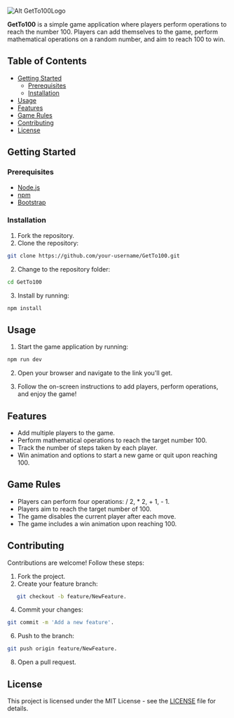 ![Alt GetTo100Logo](https://github.com/chavi362/Get-to-100-/assets/4379350/a99f8484-04b5-4835-b657-c364ad3b2038)

**GetTo100** is a simple game application where players perform operations to reach the number 100. Players can add themselves to the game, perform mathematical operations on a random number, and aim to reach 100 to win.

## Table of Contents

- [Getting Started](#getting-started)
  - [Prerequisites](#prerequisites)
  - [Installation](#installation)
- [Usage](#usage)
- [Features](#features)
- [Game Rules](#game-rules)
- [Contributing](#contributing)
- [License](#license)

## Getting Started

### Prerequisites

- [Node.js](https://nodejs.org/en)
- [npm](https://www.npmjs.com/)
- [Bootstrap](https://getbootstrap.com/)

### Installation

1. Fork the repository.
2. Clone the repository:
```bash
git clone https://github.com/your-username/GetTo100.git
```
2. Change to the repository folder:
```bash
cd GetTo100
```
3. Install by running:
```bash
npm install
```

## Usage

1. Start the game application by running:
```bash
npm run dev
```

2. Open your browser and navigate to the link you'll get.

3. Follow the on-screen instructions to add players, perform operations, and enjoy the game!

## Features

- Add multiple players to the game.
- Perform mathematical operations to reach the target number 100.
- Track the number of steps taken by each player.
- Win animation and options to start a new game or quit upon reaching 100.

## Game Rules

- Players can perform four operations: / 2, * 2, + 1, - 1.
- Players aim to reach the target number of 100.
- The game disables the current player after each move.
- The game includes a win animation upon reaching 100.

## Contributing

Contributions are welcome! Follow these steps:

1. Fork the project.
2. Create your feature branch:
```bash
   git checkout -b feature/NewFeature.
```
4. Commit your changes:
```bash
git commit -m 'Add a new feature'.
```
6. Push to the branch:
```bash
git push origin feature/NewFeature.
```
8. Open a pull request.

<a id="license"></a>
## License

This project is licensed under the MIT License - see the [LICENSE](https://github.com/chavi362/Get-to-100-/LICENSE) file for details.
